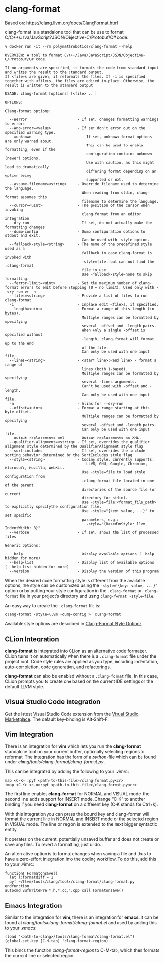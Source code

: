 # clang-format

Based on:
https://clang.llvm.org/docs/ClangFormat.html

clang-format is a standalone tool that can be use to format
C/C++/Java/JavScript?JSON/Objective-C/Protobuf/C# code.

```
% docker run -it --rm polymathrobotics/clang-format --help

OVERVIEW: A tool to format C/C++/Java/JavaScript/JSON/Objective-C/Protobuf/C# code.

If no arguments are specified, it formats the code from standard input
and writes the result to the standard output.
If <file>s are given, it reformats the files. If -i is specified
together with <file>s, the files are edited in-place. Otherwise, the
result is written to the standard output.

USAGE: clang-format [options] [<file> ...]

OPTIONS:

Clang-format options:

  --Werror                       - If set, changes formatting warnings to errors
  --Wno-error=<value>            - If set don't error out on the specified warning type.
    =unknown                     -   If set, unknown format options are only warned about.
                                     This can be used to enable formatting, even if the
                                     configuration contains unknown (newer) options.
                                     Use with caution, as this might lead to dramatically
                                     differing format depending on an option being
                                     supported or not.
  --assume-filename=<string>     - Override filename used to determine the language.
                                   When reading from stdin, clang-format assumes this
                                   filename to determine the language.
  --cursor=<uint>                - The position of the cursor when invoking
                                   clang-format from an editor integration
  --dry-run                      - If set, do not actually make the formatting changes
  --dump-config                  - Dump configuration options to stdout and exit.
                                   Can be used with -style option.
  --fallback-style=<string>      - The name of the predefined style used as a
                                   fallback in case clang-format is invoked with
                                   -style=file, but can not find the .clang-format
                                   file to use.
                                   Use -fallback-style=none to skip formatting.
  --ferror-limit=<uint>          - Set the maximum number of clang-format errors to emit before stopping (0 = no limit). Used only with --dry-run or -n
  --files=<string>               - Provide a list of files to run clang-format
  -i                             - Inplace edit <file>s, if specified.
  --length=<uint>                - Format a range of this length (in bytes).
                                   Multiple ranges can be formatted by specifying
                                   several -offset and -length pairs.
                                   When only a single -offset is specified without
                                   -length, clang-format will format up to the end
                                   of the file.
                                   Can only be used with one input file.
  --lines=<string>               - <start line>:<end line> - format a range of
                                   lines (both 1-based).
                                   Multiple ranges can be formatted by specifying
                                   several -lines arguments.
                                   Can't be used with -offset and -length.
                                   Can only be used with one input file.
  -n                             - Alias for --dry-run
  --offset=<uint>                - Format a range starting at this byte offset.
                                   Multiple ranges can be formatted by specifying
                                   several -offset and -length pairs.
                                   Can only be used with one input file.
  --output-replacements-xml      - Output replacements as XML.
  --qualifier-alignment=<string> - If set, overrides the qualifier alignment style determined by the QualifierAlignment style flag
  --sort-includes                - If set, overrides the include sorting behavior determined by the SortIncludes style flag
  --style=<string>               - Coding style, currently supports:
                                     LLVM, GNU, Google, Chromium, Microsoft, Mozilla, WebKit.
                                   Use -style=file to load style configuration from
                                   .clang-format file located in one of the parent
                                   directories of the source file (or current
                                   directory for stdin).
                                   Use -style=file:<format_file_path> to explicitly specifythe configuration file.
                                   Use -style="{key: value, ...}" to set specific
                                   parameters, e.g.:
                                     -style="{BasedOnStyle: llvm, IndentWidth: 8}"
  --verbose                      - If set, shows the list of processed files

Generic Options:

  --help                         - Display available options (--help-hidden for more)
  --help-list                    - Display list of available options (--help-list-hidden for more)
  --version                      - Display the version of this program
```

When the desired code formatting style is different from the available options, the style can be customized using the `-style="{key: value, ...}"` option or by putting your style configuration in the `.clang-format` or `_clang-format` file in your project’s directory and using `clang-format -style=file`.

An easy way to create the `.clang-format` file is:

```
clang-format -style=llvm -dump-config > .clang-format
```

Available style options are described in [Clang-Format Style Options](https://clang.llvm.org/docs/ClangFormatStyleOptions.html).

## CLion Integration

**clang-format** is integrated into [CLion](https://www.jetbrains.com/clion/) as an alternative code formatter. CLion turns it on automatically when there is a `.clang-format` file under the project root. Code style rules are applied as you type, including indentation, auto-completion, code generation, and refactorings.

**clang-format** can also be enabled without a `.clang-format` file. In this case, CLion prompts you to create one based on the current IDE settings or the default LLVM style.

## Visual Studio Code Integration

Get the latest Visual Studio Code extension from the [Visual Studio Marketplace](https://marketplace.visualstudio.com/items?itemName=xaver.clang-format). The default key-binding is Alt-Shift-F.

## Vim Integration

There is an integration for **vim** which lets you run the **clang-format** standalone tool on your current buffer, optionally selecting regions to reformat. The integration has the form of a *python*-file which can be found under *clang/tools/clang-format/clang-format.py*.

This can be integrated by adding the following to your *.vimrc*:

```
map <C-K> :pyf <path-to-this-file>/clang-format.py<cr>
imap <C-K> <c-o>:pyf <path-to-this-file>/clang-format.py<cr>
```

The first line enables **clang-format** for NORMAL and VISUAL mode, the second line adds support for INSERT mode. Change “C-K” to another binding if you need **clang-format** on a different key (C-K stands for Ctrl+k).

With this integration you can press the bound key and clang-format will format the current line in NORMAL and INSERT mode or the selected region in VISUAL mode. The line or region is extended to the next bigger syntactic entity.

It operates on the current, potentially unsaved buffer and does not create or save any files. To revert a formatting, just undo.

An alternative option is to format changes when saving a file and thus to have a zero-effort integration into the coding workflow. To do this, add this to your .vimrc:

```
function! Formatonsave()
  let l:formatdiff = 1
  pyf ~/llvm/tools/clang/tools/clang-format/clang-format.py
endfunction
autocmd BufWritePre *.h,*.cc,*.cpp call Formatonsave()
```

## Emacs Integration

Similar to the integration for **vim**, there is an integration for **emacs**. It can be found at *clang/tools/clang-format/clang-format.el* and used by adding this to your *.emacs*:

```
(load "<path-to-clang>/tools/clang-format/clang-format.el")
(global-set-key [C-M-tab] 'clang-format-region)
```

This binds the function *clang-format-region* to C-M-tab, which then formats the current line or selected region.
